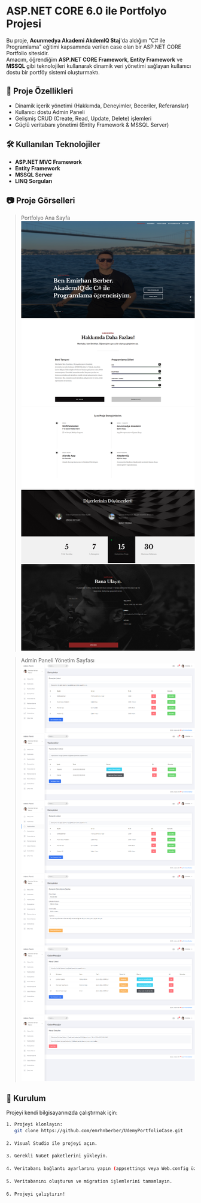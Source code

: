 # ASP.NET CORE 6.0 ile Portfolyo Projesi

Bu proje, **Acunmedya Akademi AkdemIQ Staj**'da aldığım "C# ile Programlama" eğitimi kapsamında verilen case olan bir ASP.NET CORE Portfolio sitesidir.  
Amacım, öğrendiğim **ASP.NET CORE Framework**, **Entity Framework** ve **MSSQL** gibi teknolojileri kullanarak dinamik veri yönetimi sağlayan kullanıcı dostu bir portföy sistemi oluşturmaktı.

## 🚀 Proje Özellikleri

- Dinamik içerik yönetimi (Hakkımda, Deneyimler, Beceriler, Referanslar)
- Kullanıcı dostu Admin Paneli
- Gelişmiş CRUD (Create, Read, Update, Delete) işlemleri
- Güçlü veritabanı yönetimi (Entity Framework & MSSQL Server)

## 🛠️ Kullanılan Teknolojiler

- **ASP.NET MVC Framework**
- **Entity Framework**
- **MSSQL Server**
- **LINQ Sorguları**

## 📷 Proje Görselleri

> Portfolyo Ana Sayfa  
![Main Page Screenshot](images/m1.png)
![Main Page Screenshot](images/m2.png)
![Main Page Screenshot](images/m3.png)
![Main Page Screenshot](images/m4.png)
![Main Page Screenshot](images/m5.png)


> Admin Paneli Yönetim Sayfası  
![Admin Panel](images/y1.png)
![Admin Panel](images/y2.png)
![Admin Panel](images/y3.png)
![Admin Panel](images/y4.png)
![Admin Panel](images/y5.png)
![Admin Panel](images/y6.png)

## 📂 Kurulum

Projeyi kendi bilgisayarınızda çalıştırmak için:  

```bash
1. Projeyi klonlayın:
   git clone https://github.com/emrhnberber/UdemyPortfolioCase.git

2. Visual Studio ile projeyi açın.

3. Gerekli NuGet paketlerini yükleyin.

4. Veritabanı bağlantı ayarlarını yapın (appsettings veya Web.config üzerinden).

5. Veritabanını oluşturun ve migration işlemlerini tamamlayın.

6. Projeyi çalıştırın!
